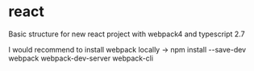 # react


Basic structure for new react project with webpack4 and typescript 2.7

I would recommend to install webpack locally -> npm install --save-dev webpack webpack-dev-server webpack-cli
